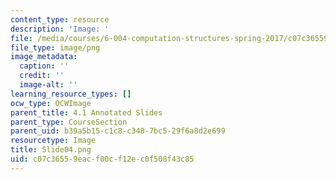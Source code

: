 ```yaml
---
content_type: resource
description: 'Image: '
file: /media/courses/6-004-computation-structures-spring-2017/c07c36559eacf00cf12ec0f508f43c85_Slide04.png
file_type: image/png
image_metadata:
  caption: ''
  credit: ''
  image-alt: ''
learning_resource_types: []
ocw_type: OCWImage
parent_title: 4.1 Annotated Slides
parent_type: CourseSection
parent_uid: b39a5b15-c1c8-c348-7bc5-29f6a8d2e699
resourcetype: Image
title: Slide04.png
uid: c07c3655-9eac-f00c-f12e-c0f508f43c85
---
```

